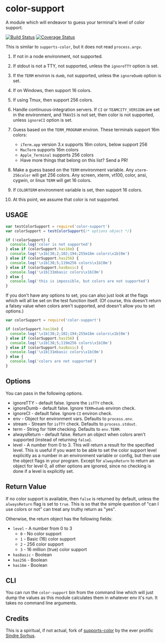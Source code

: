 # color-support

A module which will endeavor to guess your terminal's level of color
support.

[![Build Status](https://travis-ci.org/isaacs/color-support.svg?branch=master)](https://travis-ci.org/isaacs/color-support) [![Coverage Status](https://coveralls.io/repos/github/isaacs/color-support/badge.svg?branch=master)](https://coveralls.io/github/isaacs/color-support?branch=master)

This is similar to `supports-color`, but it does not read
`process.argv`.

1. If not in a node environment, not supported.

2. If stdout is not a TTY, not supported, unless the `ignoreTTY`
   option is set.

3. If the `TERM` environ is `dumb`, not supported, unless the
   `ignoreDumb` option is set.

4. If on Windows, then support 16 colors.

5. If using Tmux, then support 256 colors.

7. Handle continuous-integration servers.  If `CI` or
   `TEAMCITY_VERSION` are set in the environment, and `TRAVIS` is not
   set, then color is not supported, unless `ignoreCI` option is set.

6. Guess based on the `TERM_PROGRAM` environ.  These terminals support
   16m colors:

    - `iTerm.app` version 3.x supports 16m colors, below support 256
    - `MacTerm` supports 16m colors
    - `Apple_Terminal` supports 256 colors
    - Have more things that belong on this list?  Send a PR!

8. Make a guess based on the `TERM` environment variable.  Any
   `xterm-256color` will get 256 colors.  Any screen, xterm, vt100,
   color, ansi, cygwin, or linux `TERM` will get 16 colors.

9. If `COLORTERM` environment variable is set, then support 16 colors.

10. At this point, we assume that color is not supported.






































<extoc></extoc>

## USAGE

```javascript
var testColorSupport = require('color-support')
var colorSupport = testColorSupport(/* options object */)

if (!colorSupport) {
  console.log('color is not supported')
} else if (colorSupport.has16m) {
  console.log('\x1b[38;2;102;194;255m16m colors\x1b[0m')
} else if (colorSupport.has256) {
  console.log('\x1b[38;5;119m256 colors\x1b[0m')
} else if (colorSupport.hasBasic) {
  console.log('\x1b[31mbasic colors\x1b[0m')
} else {
  console.log('this is impossible, but colors are not supported')
}
```

If you don't have any options to set, you can also just look at the
flags which will all be set on the test function itself.  (Of course,
this doesn't return a falsey value when colors aren't supported, and
doesn't allow you to set options.)

```javascript
var colorSupport = require('color-support')

if (colorSupport.has16m) {
  console.log('\x1b[38;2;102;194;255m16m colors\x1b[0m')
} else if (colorSupport.has256) {
  console.log('\x1b[38;5;119m256 colors\x1b[0m')
} else if (colorSupport.hasBasic) {
  console.log('\x1b[31mbasic colors\x1b[0m')
} else {
  console.log('colors are not supported')
}
```

## Options

You can pass in the following options.

* ignoreTTY - default false.  Ignore the `isTTY` check.
* ignoreDumb - default false.  Ignore `TERM=dumb` environ check.
* ignoreCI - default false.  Ignore `CI` environ check.
* env - Object for environment vars. Defaults to `process.env`.
* stream - Stream for `isTTY` check. Defaults to `process.stdout`.
* term - String for `TERM` checking. Defaults to `env.TERM`.
* alwaysReturn - default false.  Return an object when colors aren't
  supported (instead of returning `false`).
* level - A number from 0 to 3.  This will return a result for the
  specified level.  This is useful if you want to be able to set the
  color support level explicitly as a number in an environment
  variable or config, but then use the object flags in your program.
  Except for `alwaysReturn` to return an object for level 0, all other
  options are ignored, since no checking is done if a level is
  explicitly set.

## Return Value

If no color support is available, then `false` is returned by default,
unless the `alwaysReturn` flag is set to `true`.  This is so that the
simple question of "can I use colors or not" can treat any truthy
return as "yes".

Otherwise, the return object has the following fields:

* `level` - A number from 0 to 3
    * `0` - No color support
    * `1` - Basic (16) color support
    * `2` - 256 color support
    * `3` - 16 million (true) color support
* `hasBasic` - Boolean
* `has256` - Boolean
* `has16m` - Boolean

## CLI

You can run the `color-support` bin from the command line which will
just dump the values as this module calculates them in whatever env
it's run.  It takes no command line arguments.

## Credits

This is a spiritual, if not actual, fork of
[supports-color](http://npm.im/supports-color) by the ever prolific
[Sindre Sorhus](http://npm.im/~sindresorhus).
